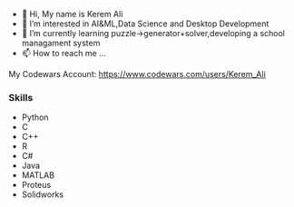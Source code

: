 - 👋 Hi, My name is Kerem Ali
- 👀 I’m interested in AI&ML,Data Science and Desktop Development
- 🌱 I’m currently learning puzzle->generator+solver,developing a school managament system
- 📫 How to reach me ...

My Codewars Account: https://www.codewars.com/users/Kerem_Ali
<!---
Kerem-Ali/Kerem-Ali is a ✨ special ✨ repository because its `README.md` (this file) appears on your GitHub profile.
You can click the Preview link to take a look at your changes.
--->

### Skills
- Python
- C
- C++
- R
- C#
- Java
- MATLAB
- Proteus
- Solidworks
